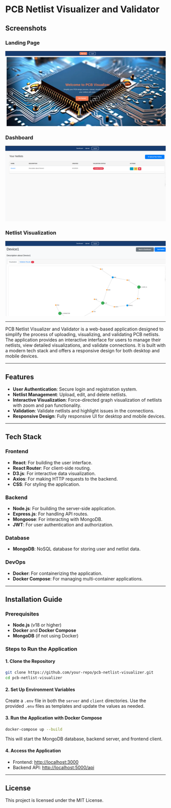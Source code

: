 # PCB Netlist Visualizer and Validator

## Screenshots

### Landing Page
![Landing Page](./landingpage.png)

### Dashboard
![Dashboard](./dashboard.png)

### Netlist Visualization
![Netlist Visualization](./visualization.png)

---

PCB Netlist Visualizer and Validator is a web-based application designed to simplify the process of uploading, visualizing, and validating PCB netlists. The application provides an interactive interface for users to manage their netlists, view detailed visualizations, and validate connections. It is built with a modern tech stack and offers a responsive design for both desktop and mobile devices.

---

## Features

- **User Authentication**: Secure login and registration system.
- **Netlist Management**: Upload, edit, and delete netlists.
- **Interactive Visualization**: Force-directed graph visualization of netlists with zoom and pan functionality.
- **Validation**: Validate netlists and highlight issues in the connections.
- **Responsive Design**: Fully responsive UI for desktop and mobile devices.

---

## Tech Stack

### Frontend
- **React**: For building the user interface.
- **React Router**: For client-side routing.
- **D3.js**: For interactive data visualization.
- **Axios**: For making HTTP requests to the backend.
- **CSS**: For styling the application.

### Backend
- **Node.js**: For building the server-side application.
- **Express.js**: For handling API routes.
- **Mongoose**: For interacting with MongoDB.
- **JWT**: For user authentication and authorization.

### Database
- **MongoDB**: NoSQL database for storing user and netlist data.

### DevOps
- **Docker**: For containerizing the application.
- **Docker Compose**: For managing multi-container applications.

---

## Installation Guide

### Prerequisites
- **Node.js** (v18 or higher)
- **Docker** and **Docker Compose**
- **MongoDB** (if not using Docker)

### Steps to Run the Application

#### 1. Clone the Repository
```bash
git clone https://github.com/your-repo/pcb-netlist-visualizer.git
cd pcb-netlist-visualizer
```

#### 2. Set Up Environment Variables
Create a `.env` file in both the `server` and `client` directories. Use the provided `.env` files as templates and update the values as needed.

#### 3. Run the Application with Docker Compose
```bash
docker-compose up --build
```

This will start the MongoDB database, backend server, and frontend client.

#### 4. Access the Application
- Frontend: [http://localhost:3000](http://localhost:3000)
- Backend API: [http://localhost:5000/api](http://localhost:5000/api)

---


## License
This project is licensed under the MIT License.
